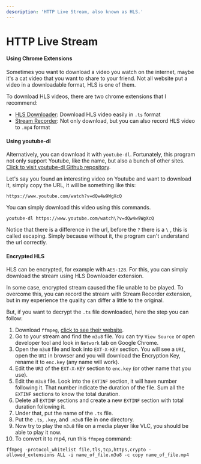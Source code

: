 ```yaml
---
description: 'HTTP Live Stream, also known as HLS.'
---
```


# HTTP Live Stream

#### Using Chrome Extensions

Sometimes you want to download a video you watch on the internet, maybe it's a cat video that you want to share to your friend. Not all website put a video in a downloadable format, HLS is one of them.

To download HLS videos, there are two chrome extensions that I recommend:

* [HLS Downloader](https://github.com/puemos/hls-downloader-web-extension): Download HLS video easily in `.ts` format
* [Stream Recorder](https://www.hlsloader.com/): Not only download, but you can also record HLS video to `.mp4` format



#### Using youtube-dl

Alternatively, you can download it with `youtube-dl`. Fortunately, this program not only support Youtube, like the name, but also a bunch of other sites. [Click to visit youtube-dl Github repository](https://github.com/ytdl-org/youtube-dl).

Let's say you found an interesting video on Youtube and want to download it, simply copy the URL, it will be something like this:

```text
https://www.youtube.com/watch?v=dQw4w9WgXcQ
```

You can simply download this video using this commands. 

```text
youtube-dl https://www.youtube.com/watch\?v=dQw4w9WgXcQ
```

Notice that there is a difference in the url, before the `?` there is a `\` , this is called escaping. Simply because without it, the program can't understand the url correctly.



#### Encrypted HLS

HLS can be encrypted, for example with `AES-128`. For this, you can simply download the stream using  HLS Downloader extension.

In some case, encrypted stream caused the file unable to be played. To overcome this, you can record the stream with Stream Recorder extension, but in my experience the quality can differ a little to the original. 

But, if you want to decrypt the `.ts` file downloaded, here the step you can follow:

1. Download `ffmpeg`, [click to see their website](https://ffmpeg.org/).
2. Go to your stream and find the `m3u8` file. You can try `View Source` or open developer tool and look in `Network` tab on Google Chrome.
3.  Open the `m3u8` file and look into `EXT-X-KEY` section. You will see a `URI`, open the `URI` in browser and you will download the Encryption Key, rename it to `enc.key` \(any name will work\).
4. Edit the `URI` of the `EXT-X-KEY` section to `enc.key` \(or other name that you use\).
5. Edit the `m3u8` file. Look into the `EXTINF` section, it will have number following it. That number indicate the duration of the file. Sum all the `EXTINF` sections to know the total duration.
6. Delete all `EXTINF` sections and create a new `EXTINF` section with total duration following it.
7. Under that, put the name of the `.ts` file.
8. Put the `.ts`, `.key`, and `.m3u8` file in one directory.
9. Now try to play the `m3u8` file on a media player like VLC, you should be able to play it now.
10. To convert it to mp4, run this `ffmpeg` command:

```text
ffmpeg -protocol_whitelist file,tls,tcp,https,crypto -allowed_extensions ALL -i name_of_file.m3u8 -c copy name_of_file.mp4
```

